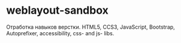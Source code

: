 # weblayout-sandbox
Отработка навыков верстки. HTML5, CCS3, JavaScript, Bootstrap, Autoprefixer, accessibility, css- and js- libs.
